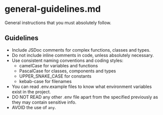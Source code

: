 # general-guidelines.md

General instructions that you must absolutely follow.

## Guidelines

- Include JSDoc comments for complex functions, classes and types.
- Do not include inline comments in code, unless absolutely necessary.
- Use consistent naming conventions and coding styles: 
  - camelCase for variables and functions
  - PascalCase for classes, components and types
  - UPPER_SNAKE_CASE for constants
  - kebab-case for filenames
- You can read .env.example files to know what environment variables exist in the project.
- DO NOT READ any other .env file apart from the specified previously as they may contain sensitive info.
- AVOID the use of `any`.
